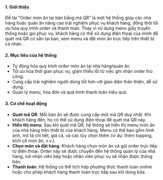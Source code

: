 #### 1. **Giới thiệu**
Đề tài "Order món ăn tại bàn bằng mã QR" là một hệ thống giúp các nhà hàng hoặc quán ăn nâng cao trải nghiệm phục vụ khách hàng, đồng thời tối ưu hóa quy trình order và thanh toán. Thay vì sử dụng menu giấy truyền thống hoặc gọi phục vụ, khách hàng có thể sử dụng điện thoại của mình để quét mã QR có sẵn tại bàn, xem menu và đặt món ăn trực tiếp trên thiết bị cá nhân.

#### 2. **Mục tiêu của hệ thống**
- Tự động hóa quy trình order món ăn tại nhà hàng/quán ăn.
- Tối ưu hóa thời gian phục vụ, giảm thiểu lỗi từ việc ghi nhận order thủ công.
- Cung cấp trải nghiệm người dùng tốt hơn với giao diện thân thiện, dễ sử dụng.
- Quản lý menu, hóa đơn và quá trình thanh toán hiệu quả.

#### 3. **Cơ chế hoạt động**
- **Quét mã QR**: Mỗi bàn ăn sẽ được cung cấp một mã QR duy nhất. Khi khách hàng đến, họ có thể sử dụng điện thoại để quét mã QR này.
- **Hiển thị menu**: Sau khi quét mã QR, hệ thống sẽ hiển thị menu món ăn của nhà hàng trên thiết bị của khách hàng. Menu có thể bao gồm hình ảnh, mô tả chi tiết, giá cả, và các tùy chọn thêm (ví dụ: thêm topping, kích cỡ món ăn, v.v.).
- **Chọn món và đặt hàng**: Khách hàng chọn món ăn và gửi order trực tiếp từ điện thoại. Order này sẽ được chuyển đến hệ thống quản lý của nhà hàng, nơi nhân viên bếp hoặc nhân viên phục vụ sẽ nhận được thông báo.
- **Thanh toán**: Hệ thống có thể tích hợp phương thức thanh toán online hoặc cho phép khách hàng thanh toán trực tiếp sau khi dùng bữa.
